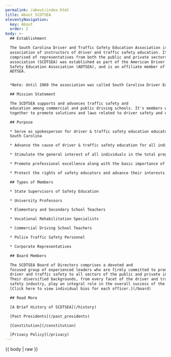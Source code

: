 ```yaml
---
permalink: /about/index.html
title: About SCDTSEA
eleventyNavigation:
  key: About
  order: 2
body: >-
  ## Establishment

  The South Carolina Driver and Traffic Safety Education Association is a state
  association of instructors of driver and traffic safety education. It is
  comprised of representatives from both the public and private sectors. This
  association (SCDTSEA) was established as part of the American Driver & Traffic
  Safety Education Association (ADTSEA), and is an affiliate member of the
  ADTSEA.


  *Note: Until 1969 the association was called South Carolina Driver Education Teachers and Safety Association*

  ## Mission Statement

  The SCDTSEA supports and advances traffic safety and
  education among commercial and public driving schools. It's members work
  together to promote solutions and laws related to driver safety and education.

  ## Purpose

  * Serve as spokesperson for driver & traffic safety education educators in
  South Carolina

  * Advance the cause of driver & traffic safety education for all individuals

  * Stimulate the general interest of all individuals in the total program of driver & traffic safety through a wide variety of informative resources

  * Promote professional excellence along with the basic importance of the safety educator in the learning process

  * Protect the rights of safety educators and advance their interests and welfare.

  ## Types of Members

  * State Supervisors of Safety Education

  * University Professors

  * Elementary and Secondary School Teachers

  * Vocational Rehabilitation Specialists

  * Commercial Driving School Teachers

  * Police Traffic Safety Personnel

  * Corporate Representatives

  ## Board Members

  The SCDTSEA Board of Directors comprises a devoted and
  focused group of experienced leaders who are firmly committed to promoting
  driver and traffic safety to all sectors of the public and private industry.
  Their diversified backgrounds, from every facet of the driver and traffic
  safety industry, play an integral role in the overall success of the SCDTSEA.
  [Click here to view individual bios for each officer.](/board)

  ## Read More

  [A Brief History of SCDTSEA](/history)

  [Past Presidents](/past_presidents)

  [Constitution](/constitution)

  [Privacy Policy](/privacy)
---
```

{{ body | raw }}
